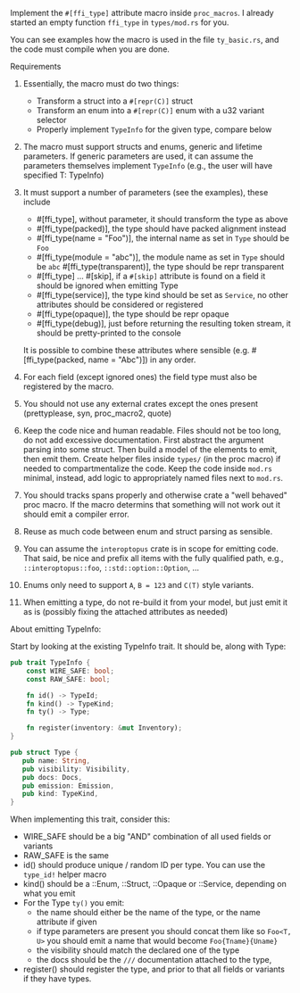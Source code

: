 
Implement the `#[ffi_type]` attribute macro inside `proc_macros`. I already started an empty function `ffi_type` in `types/mod.rs` for you.

You can see examples how the macro is used in the file `ty_basic.rs`, and the code must compile when you are done.

Requirements

1) Essentially, the macro must do two things:
   - Transform a struct into a `#[repr(C)]` struct 
   - Transform an enum into a `#[repr(C)]` enum with a u32 variant selector 
   - Properly implement `TypeInfo` for the given type, compare below
2) The macro must support structs and enums, generic and lifetime parameters. If generic parameters are used, it 
   can assume the parameters themselves implement `TypeInfo` (e.g., the user will have specified T: TypeInfo)
3) It must support a number of parameters (see the examples), these include
   - #[ffi_type], without parameter, it should transform the type as above
   - #[ffi_type(packed)], the type should have packed alignment instead
   - #[ffi_type(name = "Foo")], the internal name as set in `Type` should be `Foo` 
   - #[ffi_type(module = "abc")], the module name as set in `Type` should be `abc`
     #[ffi_type(transparent)], the type should be repr transparent 
   - #[ffi_type] ... #[skip], if a `#[skip]` attribute is found on a field it should be ignored when emitting Type
   - #[ffi_type(service)], the type kind should be set as `Service`, no other attributes should be considered or registered 
   - #[ffi_type(opaque)], the type should be repr opaque
   - #[ffi_type(debug)], just before returning the resulting token stream, it should be pretty-printed to the console
   
   It is possible to combine these attributes where sensible (e.g. #[ffi_type(packed, name = "Abc")]) in any order.   

4) For each field (except ignored ones) the field type must also be registered by the macro.
5) You should not use any external crates except the ones present (prettyplease, syn, proc_macro2, quote)
6) Keep the code nice and human readable. Files should not be too long, do not add excessive documentation. 
   First abstract the argument parsing into some struct. Then build a model of the elements to emit, then emit them. Create
   helper files inside `types/` (in the proc macro) if needed to compartmentalize the code. Keep the code inside `mod.rs` 
   minimal, instead, add logic to appropriately named files next to `mod.rs`.
7) You should tracks spans properly and otherwise crate a "well behaved" proc macro. If the macro determins that something 
   will not work out it should emit a compiler error.
8) Reuse as much code between enum and struct parsing as sensible.
9) You can assume the `interoptopus` crate is in scope for emitting code. That said, be nice and prefix all items with 
   the fully qualified path, e.g., `::interoptopus::foo`, `::std::option::Option`, ...
10) Enums only need to support `A`, `B = 123` and `C(T)` style variants.
11) When emitting a type, do not re-build it from your model, but just emit it as is (possibly fixing the attached attributes as needed)

About emitting TypeInfo:

Start by looking at the existing TypeInfo trait. It should be, along with Type:

```rust
pub trait TypeInfo {
    const WIRE_SAFE: bool;
    const RAW_SAFE: bool;

    fn id() -> TypeId;
    fn kind() -> TypeKind;
    fn ty() -> Type;

    fn register(inventory: &mut Inventory);
}

pub struct Type {
   pub name: String,
   pub visibility: Visibility,
   pub docs: Docs,
   pub emission: Emission,
   pub kind: TypeKind,
}
```
When implementing this trait, consider this:
- WIRE_SAFE should be a big "AND" combination of all used fields or variants
- RAW_SAFE is the same
- id() should produce unique / random ID per type. You can use the `type_id!` helper macro 
- kind() should be a ::Enum, ::Struct, ::Opaque or ::Service, depending on what you emit
- For the Type `ty()` you emit:
  - the name should either be the name of the type, or the name attribute if given 
  - if type parameters are present you should concat them like so `Foo<T, U>` you should emit a name that would become `Foo{Tname}{Uname}`
  - the visibility should match the declared one of the type
  - the docs should be the `///` documentation attached to the type,
- register() should register the type, and prior to that all fields or variants if they have types.


